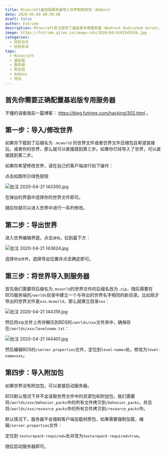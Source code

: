 ```yaml
---
title: Minecraft基岩版服务器导入世界和附加包（Addons）
date: 2020-05-09 08:30:00
draft: false
author: Futrime
description: Minecraft官方提供了基岩版专用服务器（Bedrock Dedicated Server, BDS）供玩家进行简单的开服，但是官方教程和FAQ中并没有提到如何将外部世界或附加包导入服务器中，这为想要在服务器上玩别人的地图的玩家带来不便。在这篇文章中，我简单介绍一下如何在基岩版官方服务器中导入世界和附加包。
image: https://futrime.gitee.io/image-cdn/2020/04/4181545536.jpg
categories:
  - 玩机日志
  - 经验杂谈
tags:
  - Minecraft
  - 基岩版
  - 服务器
  - 附加包
  - Addons
  - 导出
---
```


## 首先你需要正确配置基岩版专用服务器
不懂的请看我前一篇博客： https://blog.futrime.com/hacking/302.html 。

## 第一步：导入/修改世界

如果你下载到了后缀名为 `.mcworld` 的世界文件或者世界文件压缩包且希望直接玩，或者你的世界，那么就可以直接跳到第三步。如果你已经导入了世界，可以直接跳到第二步。

如果你希望修改世界，请在自己的客户端进行如下操作：

点击如图所示绿色按钮

![批注 2020-04-21 143300.jpg][2]

在弹出的界面中选择你的世界文件即可。

随后你就可以进入世界中进行一系列修改。

## 第二步：导出世界

进入世界编辑界面，点击`游戏`，拉到最下方：

![批注 2020-04-21 143624.jpg][3]

选择`导出世界`，选择导出位置并点击确定即可。

## 第三步：将世界导入到服务器

首先我们需要将后缀名为`.mcworld`的世界文件的后缀名改为`.zip`，随后需要在BDS服务端的`/worlds`目录中建立一个与导出的世界名字相同的新目录。比如刚才导出的世界文件是`xxx.mcworld`，那么就建立目录`xxx`：

![批注 2020-04-21 144319.jpg][4]

然后将zip文件上传并解压到BDS的`/worlds/xxx`文件夹中，确保存在`/worlds/xxx/levelname.txt`：

![批注 2020-04-21 144401.jpg][5]

然后编辑BDS的`/server.properties`文件，定位到`level-name=`处，修改为`level-name=xxx`。

## 第四步：导入附加包

如果世界没有附加包，可以直接启动服务器。

BDS默认情况下并不会读取世界文件中的资源包和附加包，我们需要将`/worlds/xxx/behavior_packs`中的所有文件拷贝到`/behavior_packs`，并且将`/worlds/xxx/resource_packs`中的所有文件拷贝到`/resource_packs`中。

默认情况下，服务器不会强制客户端加载材质包，如果需要强制加载，编辑`/server.properties`文件：

定位到 `texturepack-required=`处并改为`texturepack-required=true`。

随后启动服务器即可。

  [2]: https://futrime.gitee.io/image-cdn/2020/04/2990321552.jpg
  [3]: https://futrime.gitee.io/image-cdn/2020/04/4165206457.jpg
  [4]: https://futrime.gitee.io/image-cdn/2020/04/3393054863.jpg
  [5]: https://futrime.gitee.io/image-cdn/2020/04/902714268.jpg
